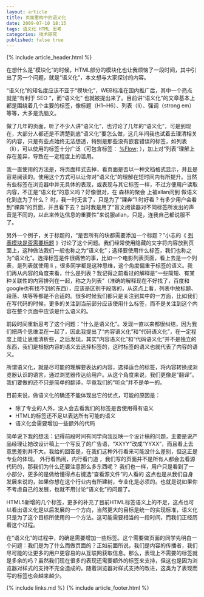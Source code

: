 ```yaml
---
layout: article
title: 页面重构中的语义化
date: 2009-07-10 18:15
tags: 语义化 HTML 思考
categories: 技术研究
published: false true
---
```


{% include  article_header.html %}

在想什么是“模块化”的时候，HTML部分的模块化也让我烦恼了一段时间，其中引出了另一个问题，就是“语义化”，本文想与大家探讨的内容。

“语义化”的知名度应该不亚于“模块化”，WEB标准在国内推广后，其中一个亮点就是“有利于 SEO ”，而“语义化” 也就被提出来了。目前讲“语义化”的文章基本上都是围绕着几个主要的标签，像标题（H1~H6）、列表（li）、强调（strong em）等等，大多是洗脑文。

做了几年的页面，听了不少人讲“语义化”，也讨论了几年的“语义化”，可是到现在，大部分人都还是不清楚到底“语义化”要怎么做，这几年间我也试着去理清相关的内容，只是有些点始终无法想透，特别是那些没有嵌套错误的标签，如列表（li），可以使用的标签十分广泛（可包含标签： [%Flow;](http://www.cssforest.org/wiki/index.php?n=Cssforest.Xhtmldtd#Flow) ），加上对“列表”理解上存在差异，导致在一定程度上的滥用。

我一直使用的方法是，将页面样式去掉，看页面是否以一种文档格式显示，并且是容易阅读的。使用这个方式可以让你对“语义化”的理解在短时间内有所提升。当然有些标签在浏览器中并无具体的表现，或表现与其它标签一样，不过方便用户读取内容，不正是“语义化”的意义吗？好像很对，在 森林的聚会 上被allan问到 做语义化到底为了什么？ 时，我一时无言了，只是为了“祼奔”1 时好看？有多少用户会看到“祼奔”的页面，并且看下去？当时我是用了“盲文阅读器对不同标签所发出的声音是不同的，以此来传达信息的重要性”来说服allan，只是，连我自己都说服不了。

另外一个例子，关于标题的，“是否所有的块都需要添加一个标题？”小志的《 [列表模块是否需要标题](http://www.linxz.cn/blog2/article.asp?id=150) 》讨论了这个问题。我们经常使用隐藏的文字将内容放到页面上，这种做法我们一般也称之为“语义化”；选择要使用什么标签，我们也称之为“语义化”。选择标签是件很痛苦的事，比如一个电影列表页面，看上去是一个列表，是列表就使用 li ，很多同学都是这种思维，这个角度偏重于标签的语义。我们再从内容的角度来看，什么是列表？我记得之前看过的解释是“一些简短、有某种关联性的内容排列在一起，称之为列表”（准确的解释现在不好找了，百度和google也有找不到的东西），应该是区别于段落的，从这点上看，列表中放标题、段落、块等等都是不合适的。很多时候我们都只是关注到其中的一方面，比如我们在写代码的时候，更多的关注到当前部分应该使用什么标签，而不是关注到这个内容在整个页面中应该是什么语义的。

前段时间重新思考了这个问题：“什么是语义化”。发现一直以来都很纠结，因为我们把两个思维混在一起了，因此我提出了“内容语义化”和“代码语义化”，在一定程度上能让思维清析些，之后发现，其实“内容语义化”和“代码语义化”并不是独立的东西，我们是根据内容的语义去选择标签的，这时标签的语义也就代表了内容的语义。

所谓语义化，就是尽可能的理解要表达的内容，选择适合的标签，将内容转换成浏览器认识的语言，通过浏览器传达给用户。从这个角度来说，我们更像是“翻译”。我们要做的还不只是简单的翻译，毕竟我们的“听众”并不是单一的。

目前来说，做语义化的确还不能体现出它的优点，可能的原因是：

- 除了专业的人外，没人会去看我们的标签是否使用得有语义
- HTML的标签还不足以表达所有可能的语义
- 语义化会需要增加一些额外的代码

简单说下我的想法：记得前段时间有同学向我反映一个设计稿的问题，主要是说产品经理让她改设计稿上一个写反了的广告语，“XXYY”改成“YYXX”，而且看上去意思差别并不大。我给的回答是，在我们这种外行看来可能没什么差别，但这正是专业的体现。 外行看热闹，内行看门道 ，我们写的页面并不是所有人都会去看源代码的，那我们为什么还要注意那么多东西呢？ 我们也一样，用户只是看到了一小部分，更多的是做给懂得点右键选“查看源文件”的人看的 这点也是从我们自身发展来说的，如果你想在这个行业内有所建树，专业化是必须的。也就是说如果你不考虑自己的发展，也就不用讨论“语义化”的问题了。

HTML5新增的几个标签，更多的补充了目前HTML标签语义上的不足，这点也可以看出语义化是以后发展的一个方向，当然更大的目标是统一的实现标准，语义化只是为了这个目标所使用的一个方法。这可能需要相当的一段时间，而我们正经历着这个过程。

在“语义化”的过程中，的确是需要增加一些标签。这个需要做页面的同学先明白一个问题：我们是为了什么而做页面的？正如前面所说，我们是内容的传播者，我们尽可能的让更多的用户更容易的从互联网获取信息。那么，表现上不需要的标签就是多余的吗？虽然我们现在很多的表现还需要额外的标签来支持，但这也是因为浏览器对样式的支持不完全造成的。随着浏览器对样式支持的改进，这类为了表现而写的标签也会越来越少。

{% include links.md %}
{% include article_footer.html %}
